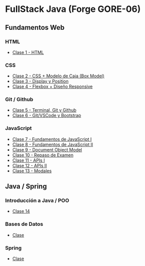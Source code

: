 # FullStack Java (Forge GORE-06)

## Fundamentos Web

### HTML

- [Clase 1 - HTML](Fundamentos-Web/Clase-1)

### CSS

- [Clase 2 - CSS + Modelo de Caja (Box Model)](Fundamentos-Web/Clase-2)
- [Clase 3 - Display y Position](Fundamentos-Web/Clase-3)
- [Clase 4 - Flexbox + Diseño Responsive]()

### Git / Github

- [Clase 5 - Terminal, Git y Github]()
- [Clase 6 - Git/VSCode y Bootstrap]()

### JavaScript

- [Clase 7 - Fundamentos de JavaScript I]()
- [Clase 8 - Fundamentos de JavaScript II]()
- [Clase 9 - Document Object Model]()
- [Clase 10 - Repaso de Examen]()
- [Clase 11 - APIs I]()
- [Clase 12 - APIs II]()
- [Clase 13 - Modales]()

## Java / Spring

### Introducción a Java / POO

- [Clase 14]()

### Bases de Datos

- [Clase]()

### Spring

- [Clase]()
